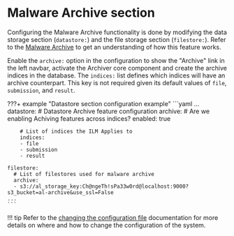 # Malware Archive section

Configuring the Malware Archive functionality is done by modifying the data storage section (`datastore:`) and the file storage section (`filestore:`). Refer to the [Malware Archive](../overview/architecture/#keeping-files-forever-malware-archive) to get an understanding of how this feature works.

Enable the `archive:` option in the configuration to show the "Archive" link in the left navbar, activate the Archiver core component and create the archive indices in the database. The `indices:` list defines which indices will have an archive counterpart. This key is not required given its default values of `file`, `submission`, and `result`.

???+ example "Datastore section configuration example"
    ```yaml
    ...
    datastore:
      # Datastore Archive feature configuration
      archive:
        # Are we enabling Achiving features across indices?
        enabled: true

        # List of indices the ILM Applies to
        indices:
        - file
        - submission
        - result

    filestore:
      # List of filestores used for malware archive
      archive:
      - s3://al_storage_key:Ch@ngeTh!sPa33w0rd@localhost:9000?s3_bucket=al-archive&use_ssl=False
    ...
    ```

!!! tip
    Refer to the [changing the configuration file](../config_file/#changing-the-configuration-file) documentation for more details on where and how to change the configuration of the system.
